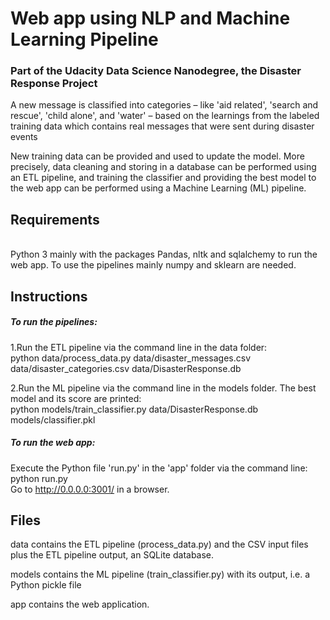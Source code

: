 <h1>Web app using NLP and Machine Learning Pipeline</h1>
<h3>Part of the Udacity Data Science Nanodegree, the Disaster Response Project</h3>

A new message is classified into categories – like 'aid related', 'search and rescue', 'child alone', and 'water' – based on the learnings from the labeled training data which contains real messages that were sent during disaster events

New training data can be provided and used to update the model. More precisely, data cleaning and storing in a database can be performed using an ETL pipeline, and training the classifier and providing the best model to the web app can be performed using a Machine Learning (ML) pipeline.

<h2>Requirements</h2>
<br>Python 3 mainly with the packages Pandas, nltk and sqlalchemy to run the web app. To use the pipelines mainly numpy and sklearn are needed.</br>

<h2>Instructions</h2>

<h5>To run the pipelines:</h5>

1.Run the ETL pipeline via the command line in the data folder:
<br>python data/process_data.py data/disaster_messages.csv data/disaster_categories.csv data/DisasterResponse.db

2.Run the ML pipeline via the command line in the models folder. The best model and its score are printed:
<br>python models/train_classifier.py data/DisasterResponse.db models/classifier.pkl

<h5>To run the web app:</h5>

Execute the Python file 'run.py' in the 'app' folder via the command line: 
<br>python run.py
<br>Go to http://0.0.0.0:3001/ in a browser.

<h2>Files</h2>

data contains the ETL pipeline (process_data.py) and the CSV input files plus the ETL pipeline output, an SQLite database.

models contains the ML pipeline (train_classifier.py) with its output, i.e. a Python pickle file

app contains the web application.
